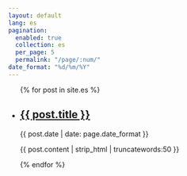 ```yaml
---
layout: default
lang: es
pagination: 
  enabled: true
  collection: es
  per_page: 5
  permalink: "/page/:num/"
date_format: "%d/%m/%Y"
---
```


<ul>
    {% for post in site.es %}
        <li>
            <h2><a href="{{ post.url | prepend: site.baseurl | replace: '//', '/' }}">{{ post.title }}</a></h2>
            <time datetime="{{ post.date | date_to_xmlschema }}">{{ post.date | date: page.date_format }}</time>
            <p>{{ post.content | strip_html | truncatewords:50 }}</p>
        </li>
    {% endfor %}
</ul>
